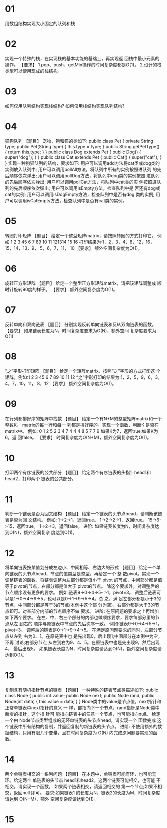 # 01
用数组结构实现大小固定的队列和栈
# 02
实现一个特殊的栈，在实现栈的基本功能的基础上，再实现返
回栈中最小元素的操作。
【要求】 1.pop、push、getMin操作的时间复杂度都是O(1)。 2.设计的栈类型可以使用现成的栈结构。
# 03
如何仅用队列结构实现栈结构?
如何仅用栈结构实现队列结构?
# 04
猫狗队列 【题目】 宠物、狗和猫的类如下:
public class Pet { private String type;
public Pet(String type) { this.type = type; } public String getPetType() { return this.type; } }
public class Dog extends Pet { public Dog() { super("dog"); } } public class Cat extends Pet { public Cat() { super("cat"); } }
实现一种狗猫队列的结构，要求如下: 用户可以调用add方法将cat类或dog类的 实例放入队列中; 用户可以调用pollAll方法，将队列中所有的实例按照进队列 的先后顺序依次弹出; 用户可以调用pollDog方法，将队列中dog类的实例按照 进队列的先后顺序依次弹出; 用户可以调用pollCat方法，将队列中cat类的实 例按照进队列的先后顺序依次弹出; 用户可以调用isEmpty方法，检查队列中是 否还有dog或cat的实例; 用户可以调用isDogEmpty方法，检查队列中是否有dog 类的实例; 用户可以调用isCatEmpty方法，检查队列中是否有cat类的实例。
# 05
转圈打印矩阵
【题目】 给定一个整型矩阵matrix，请按照转圈的方式打印它。 例如:1 2 3 45 6 7 89 10 11 121314
15 16 打印结果为:1，2，3，4，8，12，16，15，14，13，9， 5，6，7，11， 10
【要求】 额外空间复杂度为O(1)。
# 06
旋转正方形矩阵
【题目】 给定一个整型正方形矩阵matrix，请把该矩阵调整成 顺时针旋转90度的样子。
【要求】 额外空间复杂度为O(1)。
# 07
反转单向和双向链表
【题目】 分别实现反转单向链表和反转双向链表的函数。 【要求】 如果链表长度为N，时间复杂度要求为O(N)，额外空间 复杂度要求为O(1)
# 08
“之”字形打印矩阵
【题目】 给定一个矩阵matrix，按照“之”字形的方式打印这 个矩阵，例如:1 2 3 45 6 7 89 10 11 12 “之”字形打印的结果为:1，2，5，9，6，3，4，7，10，11， 8，12
【要求】 额外空间复杂度为O(1)。
# 09
在行列都排好序的矩阵中找数
【题目】 给定一个有N*M的整型矩阵matrix和一个整数K， matrix的每一行和每一 列都是排好序的。实现一个函数，判断K 是否在matrix中。 例如: 0 1 2 5 2 3 4 7 4
4 4 8 5 7 7 9 如果K为7，返回true;如果K为6，返 回false。
【要求】 时间复杂度为O(N+M)，额外空间复杂度为O(1)。
# 10
打印两个有序链表的公共部分
【题目】 给定两个有序链表的头指针head1和head2，打印两个 链表的公共部分。
# 11
判断一个链表是否为回文结构
【题目】 给定一个链表的头节点head，请判断该链表是否为回 文结构。 例如: 1->2->1，返回true。 1->2->2->1，返回true。 15->6->15，返回true。 1->2->3，返回false。
进阶: 如果链表长度为N，时间复杂度达到O(N)，额外空间复杂 度达到O(1)。
# 12
将单向链表按某值划分成左边小、中间相等、右边大的形式
【题目】 给定一个单向链表的头节点head，节点的值类型是整型，再给定一个 整 数pivot。实现一个调整链表的函数，将链表调整为左部分都是值小于 pivot 的节点，中间部分都是值等于pivot的节点，右部分都是值大于 pivot的节点。 除这个要求外，对调整后的节点顺序没有更多的要求。 例如:链表9->0->4->5- >1，pivot=3。 调整后链表可以是1->0->4->9->5，也可以是0->1->9->5->4。总 之，满 足左部分都是小于3的节点，中间部分都是等于3的节点(本例中这个部 分为空)，右部分都是大于3的节点即可。对某部分内部的节点顺序不做 要求。
进阶: 在原问题的要求之上再增加如下两个要求。 在左、中、右三个部分的内部也做顺序要求，要求每部分里的节点从左 到右的 顺序与原链表中节点的先后次序一致。 例如:链表9->0->4->5->1，pivot=3。 调整后的链表是0->1->9->4->5。 在满足原问题要求的同时，左部分节点从左到 右为0、1。在原链表中也 是先出现0，后出现1;中间部分在本例中为空，不再 讨论;右部分节点 从左到右为9、4、5。在原链表中也是先出现9，然后出现4， 最后出现5。 如果链表长度为N，时间复杂度请达到O(N)，额外空间复杂度请达到O(1)。
# 13
复制含有随机指针节点的链表
【题目】 一种特殊的链表节点类描述如下:
public class Node { public int value; public Node next; public Node rand;
public Node(int data) { this.value = data; }
} Node类中的value是节点值，next指针和正常单链表中next指针的意义 一 样，都指向下一个节点，rand指针是Node类中新增的指针，这个指 针可 能指向链表中的任意一个节点，也可能指向null。 给定一个由 Node节点类型组成的无环单链表的头节点head，请实现一个 函数完成 这个链表中所有结构的复制，并返回复制的新链表的头节点。 进阶: 不使用额外的数据结构，只用有限几个变量，且在时间复杂度为 O(N) 内完成原问题要实现的函数。
# 14
两个单链表相交的一系列问题
【题目】 在本题中，单链表可能有环，也可能无环。给定两个 单链表的头节点 head1和head2，这两个链表可能相交，也可能 不相交。请实现一个函数， 如果两个链表相交，请返回相交的 第一个节点;如果不相交，返回null 即可。 要求:如果链表1 的长度为N，链表2的长度为M，时间复杂度请达到 O(N+M)，额外 空间复杂度请达到O(1)。
# 15